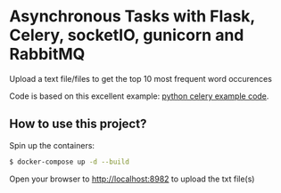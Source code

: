 # Asynchronous Tasks with Flask, Celery, socketIO, gunicorn and RabbitMQ
Upload a text file/files to get the top 10 most frequent word occurences

Code is based on this excellent example:  [python celery example code](https://github.com/jwhelland/flask-socketio-celery-example/tree/master). 

## How to use this project?

Spin up the containers:

```sh
$ docker-compose up -d --build
```

Open your browser to [http://localhost:8982](http://localhost:8982) to upload the txt file(s) 


